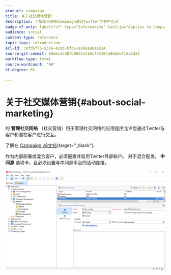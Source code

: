 ```yaml
---
product: campaign
title: 关于社交媒体营销
description: 了解如何使用Campaign通过Twitter与客户互动
badge-v7-only: label="v7" type="Informative" tooltip="Applies to Campaign Classic v7 only"
audience: social
content-type: reference
topic-tags: introduction
exl-id: c8fd5f75-9386-42dd-bfb6-8086a86aa324
source-git-commit: 8debcd3d8fb883b3316cf75187a86bebf15a1d31
workflow-type: tm+mt
source-wordcount: '90'
ht-degree: 6%

---
```


# 关于社交媒体营销{#about-social-marketing}



的 **管理社交网络** （社交营销）用于管理社交网络的应用程序允许您通过Twitter与客户和潜在客户进行交互。

了解在 [Campaign v8文档](https://experienceleague.adobe.com/docs/campaign/campaign-v8/connect/ac-tw.html){target="_blank"}.

作为内部部署或混合客户，必须配置并启用Twitter外部帐户。 对于混合配置， **中间源** 选项卡，且必须设置与中间源平台的活动连接。

![](assets/tw-external-account.png)
